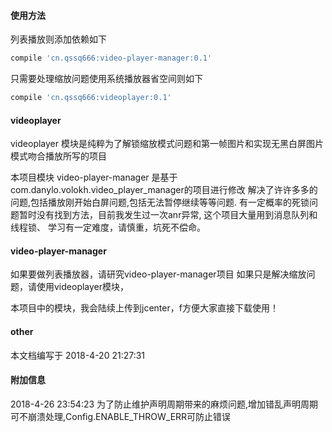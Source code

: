 #### 使用方法

列表播放则添加依赖如下
```groovy
compile 'cn.qssq666:video-player-manager:0.1'

```

只需要处理缩放问题使用系统播放器省空间则如下
```groovy
compile 'cn.qssq666:videoplayer:0.1'
```
#### videoplayer
videoplayer 模块是纯粹为了解锁缩放模式问题和第一帧图片和实现无黑白屏图片模式吻合播放所写的项目


本项目模块 video-player-manager 是基于com.danylo.volokh.video_player_manager的项目进行修改
解决了许许多多的问题,包括播放刚开始白屏问题,包括无法暂停继续等等问题.
有一定概率的死锁问题暂时没有找到方法，目前我发生过一次anr异常, 这个项目大量用到消息队列和线程锁、 学习有一定难度，请慎重，坑死不偿命。

#### video-player-manager
如果要做列表播放器，请研究video-player-manager项目
如果只是解决缩放问题，请使用videoplayer模块，

本项目中的模块，我会陆续上传到jcenter，f方便大家直接下载使用！






#### other

本文档编写于 2018-4-20 21:27:31

#### 附加信息
2018-4-26 23:54:23
为了防止维护声明周期带来的麻烦问题,增加错乱声明周期可不崩溃处理,Config.ENABLE_THROW_ERR可防止错误